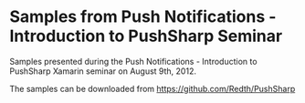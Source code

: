 Samples from Push Notifications - Introduction to PushSharp Seminar
===================================================================

Samples presented during the Push Notifications - Introduction to PushSharp Xamarin seminar on August 9th, 2012.

The samples can be downloaded from https://github.com/Redth/PushSharp